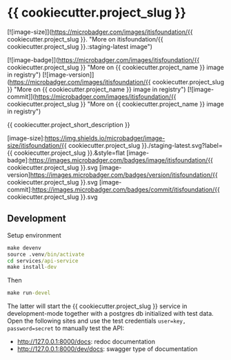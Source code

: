 # {{ cookiecutter.project_slug }}

[![image-size]](https://microbadger.com/images/itisfoundation/{{ cookiecutter.project_slug }}. "More on itisfoundation/{{ cookiecutter.project_slug }}.:staging-latest image")

[![image-badge]](https://microbadger.com/images/itisfoundation/{{ cookiecutter.project_slug }} "More on {{ cookiecutter.project_name }} image in registry")
[![image-version]](https://microbadger.com/images/itisfoundation/{{ cookiecutter.project_slug }} "More on {{ cookiecutter.project_name }} image in registry")
[![image-commit]](https://microbadger.com/images/itisfoundation/{{ cookiecutter.project_slug }} "More on {{ cookiecutter.project_name }} image in registry")

{{ cookiecutter.project_short_description }}

<!-- Add badges urls here-->
[image-size]:https://img.shields.io/microbadger/image-size/itisfoundation/{{ cookiecutter.project_slug }}./staging-latest.svg?label={{ cookiecutter.project_slug }}.&style=flat
[image-badge]:https://images.microbadger.com/badges/image/itisfoundation/{{ cookiecutter.project_slug }}.svg
[image-version]https://images.microbadger.com/badges/version/itisfoundation/{{ cookiecutter.project_slug }}.svg
[image-commit]:https://images.microbadger.com/badges/commit/itisfoundation/{{ cookiecutter.project_slug }}.svg
<!------------------------->

## Development

Setup environment

```cmd
make devenv
source .venv/bin/activate
cd services/api-service
make install-dev
```

Then

```cmd
make run-devel
```

The latter will start the {{ cookiecutter.project_slug }} service in development-mode together with a postgres db initialized with test data. Open the following sites and use the test credentials ``user=key, password=secret`` to manually test the API:

- http://127.0.0.1:8000/docs: redoc documentation
- http://127.0.0.1:8000/dev/docs: swagger type of documentation
